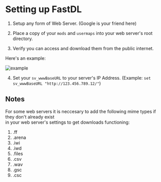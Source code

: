 # Setting up FastDL

1. Setup any form of Web Server. (Google is your friend here)

2. Place a copy of your `mods` and `usermaps` into your web server's root directory.

3. Verify you can access and download them from the public internet.

Here's an example:

![example](/images/docs/server/t4/fastdl/dhHTEQo.png)

4. Set your `sv_wwwBaseURL` to your server's IP Address. (Example: `set sv_wwwBaseURL "http://123.456.789.12/"`)

## Notes
For some web servers it is neccesary to add the following mime types if they don't already exist\
in your web server's settings to get downloads functioning:
1. .ff
2. .arena
3. .iwi
4. .iwd
5. .files
6. .csv
7. .wav
8. .gsc
9. .csc
